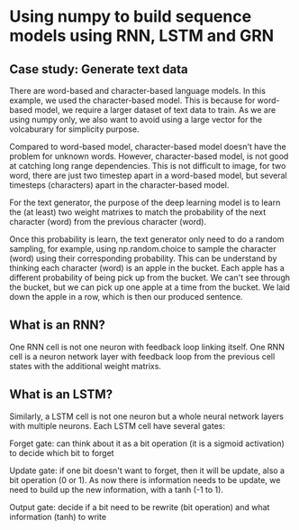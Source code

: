 # Using numpy to build sequence models using RNN, LSTM and GRN

## Case study: Generate text data
There are word-based and character-based language models. In this example, we used the character-based model. This is because for word-based model, we require a larger dataset of text data to train. As we are using numpy only, we also want to avoid using a large vector for the volcaburary for simplicity purpose. 

Compared to word-based model, character-based model doesn't have the problem for unknown words. However, character-based model, is not good at catching long range dependencies. This is not difficult to image, for two word, there are just two timestep apart in a word-based model, but several timesteps (characters) apart in the character-based model.

For the text generator, the purpose of the deep learning model is to learn the (at least) two weight matrixes to match the probability of the next character (word) from the previous character (word).

Once this probability is learn, the text generator only need to do a random sampling, for example, using np.random.choice to sample the character (word) using their corresponding probability. This can be understand by thinking each character (word) is an apple in the bucket. Each apple has a different probability of being pick up from the bucket. We can't see through the bucket, but we can pick up one apple at a time from the bucket. We laid down the apple in a row, which is then our produced sentence. 

## What is an RNN?
One RNN cell is not one neuron with feedback loop linking itself. One RNN cell is a neuron network layer with feedback loop from the previous cell states with the additional weight matrixs. 

## What is an LSTM?
Similarly, a LSTM cell is not one neuron but a whole neural network layers with multiple neurons. Each LSTM cell have several gates:

Forget gate: can think about it as a bit operation (it is a sigmoid activation) to decide which bit to forget

Update gate: if one bit doesn't want to forget, then it will be update, also a bit operation (0 or 1). As now there is information needs to be update, we need to build up the new information, with a tanh (-1 to 1).

Output gate: decide if a bit need to be rewrite (bit operation) and what information (tanh) to write
